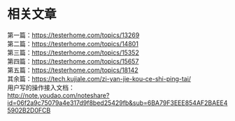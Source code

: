 # 相关文章  
第一篇：https://testerhome.com/topics/13269  
第二篇：https://testerhome.com/topics/14801  
第三篇：https://testerhome.com/topics/15352  
第四篇：https://testerhome.com/topics/15657  
第五篇：https://testerhome.com/topics/18142  
其余篇：https://tech.kujiale.com/zi-yan-jie-kou-ce-shi-ping-tai/  
用户写的操作接入文档：  
http://note.youdao.com/noteshare?id=06f2a9c75079a4e317d9f8bed25429fb&sub=6BA79F3EEE854AF2BAEE45902B2D0FCB  
